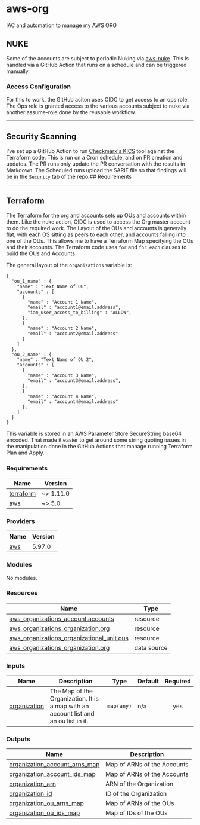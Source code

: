 # aws-org

IAC and automation to manage my AWS ORG

## NUKE

Some of the accounts are subject to periodic Nuking via [aws-nuke](https://github.com/ekristen/aws-nuke).
This is handled via a GitHub Action that runs on a schedule and can be triggered manually.

### Access Configuration
For this to work, the GitHub aciton uses OIDC to get access to an ops role.  The Ops role is granted access to the various accounts subject to nuke via another assume-role done by the reusable workflow.  

---
## Security Scanning
I've set up a GitHub Action to run [Checkmarx's KICS](https://checkmarx.com/product/opensource/kics-open-source-infrastructure-as-code-project/) tool against the Terraform code.  This is run on a Cron schedule, and on PR creation and updates.  The PR runs only update the PR conversation with the results in Markdown.  The Scheduled runs upload the SARIF file so that findings will be in the `Security` tab of the repo.## Requirements

---
## Terraform
The Terraform for the org and accounts sets up OUs and accounts within them. Like the nuke action, OIDC is used to access the Org master account to do the required work. The Layout of the OUs and accounts is generally flat, with each OS sitting as peers to each other, and accounts falling into one of the OUs.  This allows me to have a Terraform Map specifying the OUs and their accounts. The Terraform code uses `for` and `for_each` clauses to build the OUs and Accounts. 

The general layout of the `organizations` variable is:
```
{
  "ou_1_name" : {
    "name" : "Text Name of OU",
    "accounts" : [
      {
        "name" : "Account 1 Name",
        "email" : "account1@email.address",
        "iam_user_access_to_billing" : "ALLOW",
      },
      {
        "name" : "Account 2 Name",
        "email" : "account2@email.address"
      }
    ]
  },
  "ou_2_name" : {
    "name" : "Text Name of OU 2",
    "accounts" : [
      {
        "name" : "Account 3 Name",
        "email" : "account3@email.address",
      },
      {
        "name" : "Account 4 Name",
        "email" : "account4@email.address"
      },
    ]
  }
}
```
This variable is stored in an AWS Parameter Store SecureString base64 encoded.  That made it easier to get around some string quoting issues in the manipulation done in the GitHub Actions that manage running Terraform Plan and Apply.

### Requirements

| Name | Version |
|------|---------|
| <a name="requirement_terraform"></a> [terraform](#requirement\_terraform) | ~> 1.11.0 |
| <a name="requirement_aws"></a> [aws](#requirement\_aws) | ~> 5.0 |

### Providers

| Name | Version |
|------|---------|
| <a name="provider_aws"></a> [aws](#provider\_aws) | 5.97.0 |

### Modules

No modules.

### Resources

| Name | Type |
|------|------|
| [aws_organizations_account.accounts](https://registry.terraform.io/providers/hashicorp/aws/latest/docs/resources/organizations_account) | resource |
| [aws_organizations_organization.org](https://registry.terraform.io/providers/hashicorp/aws/latest/docs/resources/organizations_organization) | resource |
| [aws_organizations_organizational_unit.ous](https://registry.terraform.io/providers/hashicorp/aws/latest/docs/resources/organizations_organizational_unit) | resource |
| [aws_organizations_organization.org](https://registry.terraform.io/providers/hashicorp/aws/latest/docs/data-sources/organizations_organization) | data source |

### Inputs

| Name | Description | Type | Default | Required |
|------|-------------|------|---------|:--------:|
| <a name="input_organization"></a> [organization](#input\_organization) | The Map of the Organization.  It is a map with an account list and an ou list in it. | `map(any)` | n/a | yes |

### Outputs

| Name | Description |
|------|-------------|
| <a name="output_organization_account_arns_map"></a> [organization\_account\_arns\_map](#output\_organization\_account\_arns\_map) | Map of ARNs of the Accounts |
| <a name="output_organization_account_ids_map"></a> [organization\_account\_ids\_map](#output\_organization\_account\_ids\_map) | Map of ARNs of the Accounts |
| <a name="output_organization_arn"></a> [organization\_arn](#output\_organization\_arn) | ARN of the Organization |
| <a name="output_organization_id"></a> [organization\_id](#output\_organization\_id) | ID of the Organization |
| <a name="output_organization_ou_arns_map"></a> [organization\_ou\_arns\_map](#output\_organization\_ou\_arns\_map) | Map of ARNs of the OUs |
| <a name="output_organization_ou_ids_map"></a> [organization\_ou\_ids\_map](#output\_organization\_ou\_ids\_map) | Map of IDs of the OUs |
